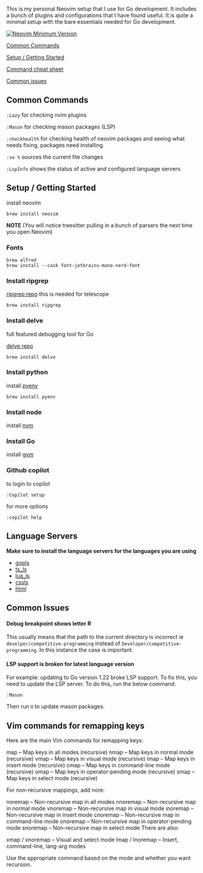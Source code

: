 This is my personal Neovim setup that I use for Go development. It includes a bunch of plugins and configurations that I have found useful.
It is quite a minimal setup with the bare essentials needed for Go development.

[![Neovim Minimum Version](https://img.shields.io/badge/Neovim-0.10-blueviolet.svg?style=flat-square&logo=Neovim&color=90E59A&logoColor=white)](https://github.com/neovim/neovim)

[Common Commands](#common-commands)

[Setup / Getting Started](#setup--getting-started)

[Command cheat sheet](#command-cheat-sheet)

[Common issues](#common-issues)

## Common Commands

`:Lazy` for checking nvim plugins

`:Mason` for checking mason packages (LSP)

`:checkhealth` for checking health of neovim packages and seeing what needs fixing, packages need installing.

`:so %` sources the current file changes

`:LspInfo` shows the status of active and configured language servers

## Setup / Getting Started

install neovim

```
brew install neovim
```

**NOTE** (You will notice treesitter pulling in a bunch of parsers the next time you open Neovim)

### Fonts

```
brew alfred
brew install --cask font-jetbrains-mono-nerd-font
```

### Install ripgrep

[ripgrep repo](https://github.com/BurntSushi/ripgrep#installation) this is needed for telescope

```
brew install ripgrep
```

### Install delve

full featured debugging tool for Go

[delve repo](https://github.com/go-delve/delve/tree/master)

```
brew install delve
```

### Install python

install [pyenv](https://github.com/pyenv/pyenv)

```
brew install pyenv
```

### Install node

install [nvm](https://github.com/nvm-sh/nvm)

### Install Go

install [gvm](https://github.com/moovweb/gvm)

### Github copilot

to login to copilot

```
:Copilot setup
```

for more options

```
:copilot help
```

## Language Servers

**Make sure to install the language servers for the languages you are using**

- [gopls](https://github.com/neovim/nvim-lspconfig/blob/master/doc/configs.md#gopls)
- [ts_ls](https://github.com/neovim/nvim-lspconfig/blob/master/doc/configs.md#ts_ls)
- [lua_ls](https://github.com/neovim/nvim-lspconfig/blob/master/doc/configs.md#lua_ls)
- [cssls](https://github.com/neovim/nvim-lspconfig/blob/master/doc/configs.md#cssls)
- [html](https://github.com/neovim/nvim-lspconfig/blob/master/doc/configs.md#html)

## Common Issues

#### Debug breakpoint shows letter R

This usually means that the path to the current directory is incorrect ie `develper/competitive-programming` instead of `Developer/competitive-programming`.
In this instance the case is important.

#### LSP support is broken for latest language version

For example: updating to Go version 1.22 broke LSP support. To fix this, you need to update the LSP server. To do this,
run the below command:

```
:Mason
```

Then run `U` to update mason packages.

## Vim commands for remapping keys

Here are the main Vim commands for remapping keys:

map – Map keys in all modes (recursive)
nmap – Map keys in normal mode (recursive)
vmap – Map keys in visual mode (recursive)
imap – Map keys in insert mode (recursive)
cmap – Map keys in command-line mode (recursive)
omap – Map keys in operator-pending mode (recursive)
smap – Map keys in select mode (recursive)

For non-recursive mappings, add nore:

noremap – Non-recursive map in all modes
nnoremap – Non-recursive map in normal mode
vnoremap – Non-recursive map in visual mode
inoremap – Non-recursive map in insert mode
cnoremap – Non-recursive map in command-line mode
onoremap – Non-recursive map in operator-pending mode
snoremap – Non-recursive map in select mode
There are also:

xmap / xnoremap – Visual and select mode
lmap / lnoremap – Insert, command-line, lang-arg modes

Use the appropriate command based on the mode and whether you want recursion.
